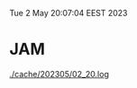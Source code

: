 Tue  2 May 20:07:04 EEST 2023
# JAM
<a href='./cache/202305/02_20.log'>./cache/202305/02_20.log</a>
